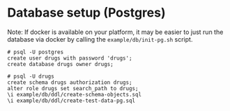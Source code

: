 # Database setup (Postgres)
Note: If docker is available on your platform, it may be easier to just run the
database via docker by calling the `example/db/init-pg.sh` script.

```
# psql -U postgres
create user drugs with password 'drugs';
create database drugs owner drugs;
```

```
# psql -U drugs
create schema drugs authorization drugs;
alter role drugs set search_path to drugs;
\i example/db/ddl/create-schema-objects.sql
\i example/db/ddl/create-test-data-pg.sql
```
